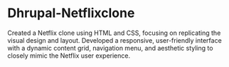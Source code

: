 # Dhrupal-Netflixclone
 Created a Netflix clone using HTML and CSS, focusing on replicating the visual design and layout. Developed a responsive, user-friendly interface with a dynamic content grid, navigation menu, and aesthetic styling to closely mimic the Netflix user experience.
